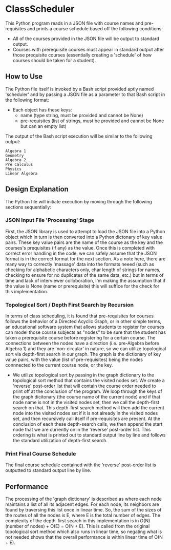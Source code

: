 # ClassScheduler
This Python program reads in a JSON file with course names and pre-requisites and prints a course schedule based off the following conditions:

- All of the courses provided in the JSON file will be output to standard output. 
- Courses with prerequisite courses must appear in standard output after those prequisite courses (essentially creating a 'schedule' of how courses should be taken for a student).

## How to Use
The Python file itself is invoked by a Bash script provided aptly named 'scheduler' and by passing a JSON file as a parameter to that Bash script in the following format:

- Each object has these keys: 
    - name (type string, must be provided and cannot be None) 
    - pre-requisites (list of strings, must be provided and cannot be None but can an empty list)

The output of the Bash script execution will be similar to the following output:

```
Algebra 1
Geometry
Algebra 2
Pre Calculus
Physics
Linear Algebra
```

## Design Explanation
The Python file will initiate execution by moving through the following sections sequentially: 
### JSON Input File 'Processing' Stage 
First, the JSON library is used to attempt to load the JSON file into a Python object which in turn is then converted into a Python dictonary of key value pairs. These key value pairs are the name of the course as the key and the courses's prequisites (if any) as the value. Once this is completed with correct error handling in the code, we can safely assume that the JSON format is in the correct format for the next section. As a note here, there are many way to correctly 'massage' data into the formats neeed (such as checking for alphabetic characters only, char length of strings for names, checking to ensure for no duplicates of the same data, etc.) but in terms of time and lack of interviewer colloboration, I'm making the assumption that if the value is None (name or prerequisite) this will suffice for the check for this implementation. 
### Topological Sort / Depth First Search by Recursion
In terms of class scheduling, it is found that pre-requisites for courses follows the behavior of a Directed Acyclic Graph, or in other simple terms, an educational software system that allows students to register for courses can model those course subjects as "nodes" to be sure that the student has taken a prerequisite course before registering for a certain course. The connections between the nodes have a direction (i.e. pre-Algebra before Algebra 1) and they are 'non-circular' in nature, so we can utilize topological sort via depth-first search in our graph. The graph is the dictionary of key value pairs, with the value (list of pre-requisites) being the nodes connnected to the current course node, or the key.

- We utilize topological sort by passing in the graph dictionary to the topological sort method that contains the visited nodes set. We create a 'reverse' post-order list that will contain the course order needed to print off at the conclusion of the program. We loop through the keys of the graph dicitonary (the course name of the current node) and if that node name is not in the visited nodes set, then we call the depth-first search on that. This depth-first search method will then add the current node into the visited nodes set if it is not already in the visited nodes set, and then recursively call itself if pre-requisites are present. At the conclusion of each these depth-search calls, we then append the start node that we are currently on in the 'reverse' post-order list. This ordering is what is printed out to standard output line by line and follows the standard utilization of depth-first search. 

### Print Final Course Schedule
The final course schedule contained with the 'reverse' post-order list is outputted to standard output line by line. 

## Performance
The processing of the 'graph dictionary' is described as where each node maintains a list of all its adjacent edges. For each node, its neighbors are found by traversing this list once in linear time. So, the sum of the sizes of the routes of all the nodes is E, where E is the total number of edges. The complexity of the depth-first search in this implementation is in O(N) (number of nodes) + O(E) = O(N + E). This is called from the original topological sort method which also runs in linear time, so negating what is not needed shows that the overall performance is within linear time of O(N + E). 


